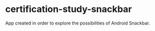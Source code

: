 # certification-study-snackbar
App created in order to explore the possibilities of Android Snackbar.
